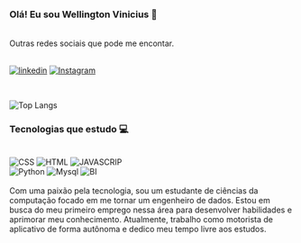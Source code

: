 

### Olá! Eu sou Wellington Vinicius 👋 

 <br>
 
<div>
Outras redes sociais que pode me encontar.
 <br>
 <br>

[![linkedin](https://img.shields.io/badge/LinkedIn-0077B5?style=for-the-badge&logo=linkedin&logoColor=white)](https://www.linkedin.com/in/wellington-vinicius-silva-pestana-6b892913b/) [![Instagram](https://img.shields.io/badge/Instagram-E4405F?style=for-the-badge&logo=instagram&logoColor=white)](https://instagram.com/ei_piit/)

<br>


![Top Langs](https://github-readme-stats.vercel.app/api/top-langs/?username=wellingtonvinicius&layout=donut&theme=dark#gh-dark-mode-only)


 
### Tecnologias que estudo 💻

 
<div style="display: inline_block"><br>
    <img aling="center" alt="CSS" src="https://img.shields.io/badge/CSS-239120?&style=for-the-badge&logo=css3&logoColor=white"/> 
    <img aling="center" alt="HTML" src="https://img.shields.io/badge/HTML5-E34F26?style=for-the-badge&logo=html5&logoColor=white"/> 
    <img aling="center" alt="JAVASCRIP" src="https://img.shields.io/badge/JavaScript-F7DF1E?style=for-the-badge&logo=javascript&logoColor=black"/><br> 
    <img aling="center" alt="Python" src="https://img.shields.io/badge/python-3670A0?style=for-the-badge&logo=python&logoColor=ffdd54"/> 
    <img aling="center" alt="Mysql" src="https://img.shields.io/badge/MySQL-005C84?style=for-the-badge&logo=mysql&logoColor=white"/> 
    <img aling="center" alt="BI" src="https://img.shields.io/badge/power_bi-F2C811?style=for-the-badge&logo=powerbi&logoColor=black"/> 

<div><br>
Com uma paixão pela tecnologia, sou um estudante de ciências da computação focado em me tornar um engenheiro de dados. Estou em busca do meu primeiro emprego nessa área para desenvolver habilidades e aprimorar meu conhecimento. Atualmente, trabalho como motorista de aplicativo de forma autônoma e dedico meu tempo livre aos estudos.
